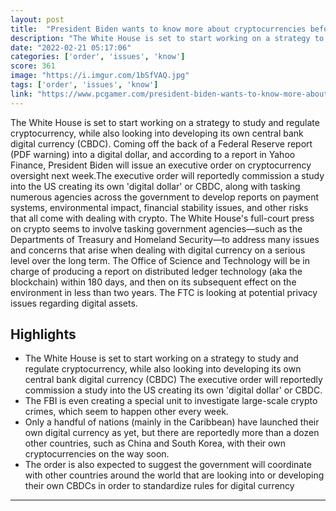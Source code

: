 ```yaml
---
layout: post
title:  "President Biden wants to know more about cryptocurrencies before creating a digital dollar"
description: "The White House is set to start working on a strategy to study and regulate cryptocurrency, while also looking into developing its own central bank digital currency (CBDC). Coming off the back of a Federal Reserve report (PDF warning) into a digital dollar, and according to a report in Yahoo Finance, President Biden will issue an executive order on cryptocurrency oversight next week.The executive order will reportedly commission a study into the US creating its own 'digital dollar' or CBDC, along with tasking numerous agencies across the government to develop reports on payment systems, environmental impact, financial stability issues, and other risks that all come with dealing with crypto. The White House's full-court press on crypto seems to involve tasking government agencies—such as the Departments of Treasury and Homeland Security—to address many issues and concerns that arise when dealing with digital currency on a serious level over the long term. The Office of Science and Technology will be in charge of producing a report on distributed ledger technology (aka the blockchain) within 180 days, and then on its subsequent effect on the environment in less than two years. The FTC is looking at potential privacy issues regarding digital assets."
date: "2022-02-21 05:17:06"
categories: ['order', 'issues', 'know']
score: 361
image: "https://i.imgur.com/1bSfVAQ.jpg"
tags: ['order', 'issues', 'know']
link: "https://www.pcgamer.com/president-biden-wants-to-know-more-about-cryptocurrencies-before-creating-a-digital-dollar/"
---
```


The White House is set to start working on a strategy to study and regulate cryptocurrency, while also looking into developing its own central bank digital currency (CBDC). Coming off the back of a Federal Reserve report (PDF warning) into a digital dollar, and according to a report in Yahoo Finance, President Biden will issue an executive order on cryptocurrency oversight next week.The executive order will reportedly commission a study into the US creating its own 'digital dollar' or CBDC, along with tasking numerous agencies across the government to develop reports on payment systems, environmental impact, financial stability issues, and other risks that all come with dealing with crypto. The White House's full-court press on crypto seems to involve tasking government agencies—such as the Departments of Treasury and Homeland Security—to address many issues and concerns that arise when dealing with digital currency on a serious level over the long term. The Office of Science and Technology will be in charge of producing a report on distributed ledger technology (aka the blockchain) within 180 days, and then on its subsequent effect on the environment in less than two years. The FTC is looking at potential privacy issues regarding digital assets.

## Highlights

- The White House is set to start working on a strategy to study and regulate cryptocurrency, while also looking into developing its own central bank digital currency (CBDC) The executive order will reportedly commission a study into the US creating its own 'digital dollar' or CBDC.
- The FBI is even creating a special unit to investigate large-scale crypto crimes, which seem to happen other every week.
- Only a handful of nations (mainly in the Caribbean) have launched their own digital currency as yet, but there are reportedly more than a dozen other countries, such as China and South Korea, with their own cryptocurrencies on the way soon.
- The order is also expected to suggest the government will coordinate with other countries around the world that are looking into or developing their own CBDCs in order to standardize rules for digital currency

---

